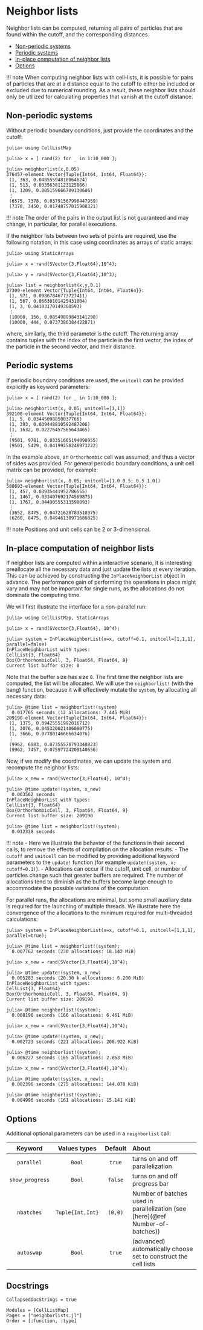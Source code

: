# Neighbor lists

Neighbor lists can be computed, returning all pairs of particles that are found within the cutoff,
and the corresponding distances.  

- [Non-periodic systems](@ref)
- [Periodic systems](@ref)
- [In-place computation of neighbor lists](@ref)
- [Options](@ref)

!!! note
    When computing neighbor lists with cell-lists, it is possible for pairs of particles that are at a distance equal to the cutoff to either be included or excluded due to numerical rounding. As a result, these neighbor lists should only be utilized for calculating properties that vanish at the cutoff distance.
    
## Non-periodic systems

Without periodic boundary conditions, just provide the coordinates and the cutoff:

```julia-repl
julia> using CellListMap

julia> x = [ rand(2) for _ in 1:10_000 ];

julia> neighborlist(x,0.05)
376457-element Vector{Tuple{Int64, Int64, Float64}}:
 (1, 363, 0.04855594810064624)
 (1, 513, 0.03356381123125866)
 (1, 1209, 0.005159666709130686)
 ⋮
 (6575, 7378, 0.03791567990447959)
 (7378, 3450, 0.01748757015908321)
```

!!! note
    The order of the pairs in the output list is not guaranteed and may change, in particular,
    for parallel executions.

If the neighbor lists between two sets of points are required, use the following notation, 
in this case using coordinates as arrays of static arrays:
```julia-repl
julia> using StaticArrays

julia> x = rand(SVector{3,Float64},10^4);

julia> y = rand(SVector{3,Float64},10^3);

julia> list = neighborlist(x,y,0.1)
37309-element Vector{Tuple{Int64, Int64, Float64}}:
 (1, 971, 0.09867846773727411)
 (1, 567, 0.06630101425431004)
 (1, 3, 0.04103170149300593)
 ⋮
 (10000, 156, 0.08549899843141298)
 (10000, 444, 0.0737386384422871)
```

where, similarly, the third parameter is the cutoff.
The returning array contains tuples with the index of the particle in the first vector, the index of the particle in the second vector, and their distance.

## Periodic systems

If periodic boundary conditions are used, the `unitcell` can be provided explicitly as keyword parameters:

```julia-repl
julia> x = [ rand(2) for _ in 1:10_000 ]; 

julia> neighborlist(x, 0.05; unitcell=[1,1])
392100-element Vector{Tuple{Int64, Int64, Float64}}:
 (1, 5, 0.03445098850037766)
 (1, 393, 0.039448810592487206)
 (1, 1632, 0.02276457565643465)
 ⋮
 (9501, 9781, 0.03351665194098955)
 (9501, 5429, 0.04199258248973222)
```

In the example above, an `Orthorhombic` cell was assumed, and thus a vector of sides was provided. For general
periodic boundary conditions, a unit cell matrix can be provided, for example:

```julia-repl
julia> neighborlist(x, 0.05; unitcell=[1.0 0.5; 0.5 1.0])
580693-element Vector{Tuple{Int64, Int64, Float64}}:
 (1, 457, 0.03935441952786555)
 (1, 1467, 0.033407692174569875)
 (1, 1767, 0.04490555313598093)
 ⋮
 (3652, 8475, 0.04721628783510375)
 (6260, 8475, 0.04946130971686825)
```

!!! note
    Positions and unit cells can be 2 or 3-dimensional.

## In-place computation of neighbor lists

If neighbor lists are computed within a interactive scenario, it is interesting preallocate all the necessary
data and just update the lists at every iteration. This can be achieved by constructing the `InPlaceNeighborList` 
object in advance. The performance gain of performing the operations in place might vary and may not be 
important for single runs, as the allocations do not dominate the computing time. 

We will first illustrate the interface for a non-parallel run:
```julia-repl
julia> using CellListMap, StaticArrays

julia> x = rand(SVector{3,Float64}, 10^4);

julia> system = InPlaceNeighborList(x=x, cutoff=0.1, unitcell=[1,1,1], parallel=false)
InPlaceNeighborList with types: 
CellList{3, Float64}
Box{OrthorhombicCell, 3, Float64, Float64, 9}
Current list buffer size: 0
```

Note that the buffer size has size `0`. The first time the neighbor lists are computed, the list will
be allocated. We will use the `neighborlist!` (with the bang) function, because it will effectively 
mutate the `system`, by allocating all necessary data:

```julia-repl
julia> @time list = neighborlist!(system)
  0.017765 seconds (12 allocations: 7.445 MiB)
209190-element Vector{Tuple{Int64, Int64, Float64}}:
 (1, 1375, 0.09425551992016712)
 (1, 3076, 0.045320021406080775)
 (1, 3666, 0.07780146666634076)
 ⋮
 (9962, 6983, 0.07355578793348823)
 (9962, 7457, 0.07597724209140656)
```

Now, if we modify the coordinates, we can update the system and recompute the neighbor lists:
```julia-repl
julia> x_new = rand(SVector{3,Float64}, 10^4);

julia> @time update!(system, x_new)
  0.003562 seconds
InPlaceNeighborList with types: 
CellList{3, Float64}
Box{OrthorhombicCell, 3, Float64, Float64, 9}
Current list buffer size: 209190

julia> @time list = neighborlist!(system);
  0.012338 seconds
```

!!! note
    - Here we illustrate the behavior of the functions in their second calls, to remove the 
      effects of compilation on the allocation results.
    - The `cutoff` and `unitcell`  can be modified by providing additional keyword parameters
      to the `update!` function (for example `update!(system, x; cutoff=0.1)`).
    - Allocations can occur if the cutoff, unit cell, or number of particles change such
      that greater buffers are required. The number of allocations tend to diminish as 
      the buffers become large enough to accommodate the possible variations of the computation.

For parallel runs, the allocations are minimal, but some small auxiliary data is required for the
launching of multiple threads. We illustrate here the convergence of the allocations to the 
minimum required for multi-threaded calculations:

```julia-repl
julia> system = InPlaceNeighborList(x=x, cutoff=0.1, unitcell=[1,1,1], parallel=true);

julia> @time list = neighborlist!(system);
  0.007762 seconds (230 allocations: 18.142 MiB)

julia> x_new = rand(SVector{3,Float64},10^4);

julia> @time update!(system, x_new)
  0.005283 seconds (20.30 k allocations: 6.200 MiB)
InPlaceNeighborList with types: 
CellList{3, Float64}
Box{OrthorhombicCell, 3, Float64, Float64, 9}
Current list buffer size: 209190

julia> @time neighborlist!(system);
  0.008190 seconds (166 allocations: 6.461 MiB)

julia> x_new = rand(SVector{3,Float64},10^4);

julia> @time update!(system, x_new);
  0.002723 seconds (221 allocations: 208.922 KiB)

julia> @time neighborlist!(system);
  0.006227 seconds (165 allocations: 2.863 MiB)

julia> x_new = rand(SVector{3,Float64},10^4);

julia> @time update!(system, x_new);
  0.002396 seconds (275 allocations: 144.078 KiB)

julia> @time neighborlist!(system);
  0.004996 seconds (161 allocations: 15.141 KiB)
```

## Options

Additional optional parameters can be used in a `neighborlist` call:

| Keyword |  Values types | Default | About |
|:-------:|:-------:|:-------:|:------|
| `parallel` | `Bool`  | `true` | turns on and off parallelization |
| `show_progress` | `Bool` | `false` |  turns on and off progress bar | 
| `nbatches` | `Tuple{Int,Int}` | `(0,0)` |  Number of batches used in parallelization (see [here](@ref Number-of-batches)) | 
| `autoswap` | `Bool` | `true` |  (advanced) automatically choose set to construct the cell lists |


## Docstrings

```@meta
CollapsedDocStrings = true
```

```@autodocs
Modules = [CellListMap]
Pages = ["neighborlists.jl"]
Order = [:function, :type]
```



